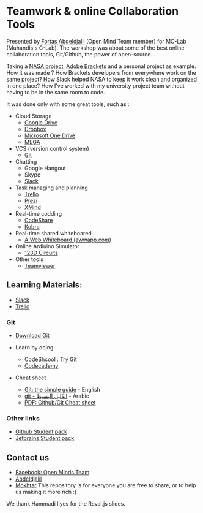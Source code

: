 # Teamwork & online Collaboration Tools
Presented by [Fortas Abdeldjalil](http://fcmam5.github.io/) (Open Mind Team member) for MC-Lab (Muhandis's C-Lab).
The workshop was about some of the best online collaboration tools, Git/Github, the power of open-source...

Taking a [NASA project](https://slack.com/customers/nasa), [Adobe Brackets](https://github.com/adobe/brackets) and a personal project as example.
How it was made ? How Brackets developers from everywhere work on the same project? How Slack helped NASA to keep it work clean and organized in one place? How I've worked with my university project team without having to be in the same room to code.

It was done only with some great tools, such as :
* Cloud Storage
    * [Google Drive](https://drive.google.com/)
    * [Dropbox](http://dropbox.com/)
    * [Microsoft One Drive](https://onedrive.live.com/)
    * [MEGA](https://mega.nz/)
* VCS (version control system)
    * [Git](#git)
* Chatting
    * Google Hangout
    * Skype
    * [Slack](https://slack.com/)
* Task managing and planning
    * [Trello](http://trello.com/)
    * [Prezi](http://prezi.com/)
    * [XMind](http://xmind.net/)
* Real-time codding
    * [CodeShare](http://codeshare.io)
    * [Kobra](http://Kobra.io)
* Real-time shared whiteboared
    * [A Web Whiteboard (awwapp.com)](https://awwapp.com)
* Online Ardiuino Simulator
    * [123D Circuits](https://123d.circuits.io)
* Other tools
    * [Teamviewer](http://teamviewer.com/)
## Learning Materials:
* [Slack](https://slack.com/is)
* [Trello](https://trello.com/tour)
### Git
* [Download Git](https://git-scm.com/downloads/)

* Learn by doing
    * [CodeShcool : Try Git](http://try.github.io/)
    * [Codecademy](https://www.codecademy.com/learn/learn-git)
* Cheat sheet
    * [Git: the simple guide](http://rogerdudler.github.io/git-guide/) - English
    * [git - الدّليل البسيط](https://www.arabicgit.com/simple-guide/) - Arabic
    * [PDF: Github/Git Cheat sheet](https://education.github.com/git-cheat-sheet-education.pdf)

### Other links
* [Github Student pack](https://education.github.com/pack)
* [Jetbrains Student pack](https://www.jetbrains.com/shop/eform/students)

## Contact us
* [Facebook: Open Minds Team](https://www.facebook.com/open.minds.oran/)
* [Abdeldjalil](http://fcmam5.github.io/)
* [Mokhtar](https://plus.google.com/u/0/117052153378042353097)
This repository is for everyone you are free to share, or to help us making it more rich :)

We thank Hammadi Ilyes for the Reval.js slides.
